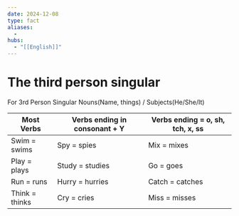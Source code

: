 ```yaml
---
date: 2024-12-08
type: fact
aliases:
  -
hubs:
  - "[[English]]"
---
```


# The third person singular


For 3rd Person Singular Nouns(Name, things) / Subjects(He/She/It)

| Most Verbs | Verbs ending in consonant + Y | Verbs ending = o, sh, tch, x, ss |
| --- | --- | --- |
| Swim = swims | Spy = spies | Mix = mixes |
| Play = plays | Study = studies | Go = goes |
| Run = runs | Hurry = hurries | Catch = catches |
| Think = thinks | Cry = cries | Miss = misses |
